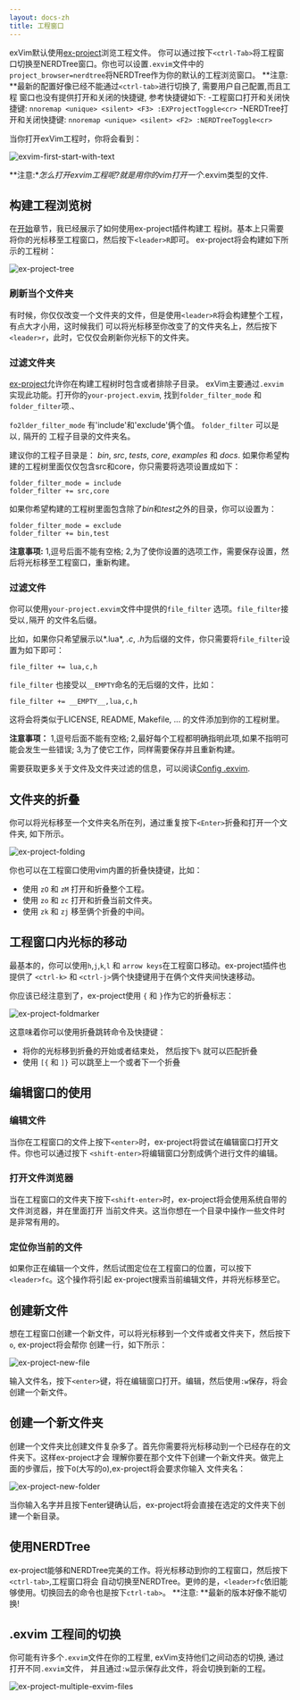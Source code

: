 ```yaml
---
layout: docs-zh
title: 工程窗口
---
```


exVim默认使用[ex-project](http://github.com/exvim/ex-project)浏览工程文件。
你可以通过按下`<ctrl-Tab>`将工程窗口切换至NERDTree窗口。你也可以设置`.exvim`文件中的
`project_browser=nerdtree`将NERDTree作为你的默认的工程浏览窗口。
**注意: **最新的配置好像已经不能通过`<ctrl-tab>`进行切换了, 需要用户自己配置,而且工程
    窗口也没有提供打开和关闭的快捷键, 参考快捷键如下:
    -工程窗口打开和关闭快捷键: `nnoremap <unique> <silent> <F3> :EXProjectToggle<cr>`
    -NERDTree打开和关闭快捷键: `nnoremap <unique> <silent> <F2> :NERDTreeToggle<cr>`

当你打开exVim工程时，你将会看到：

![exvim-first-start-with-text]({{site.url}}/docs/images/exvim-first-start-with-text.png)

**注意:**怎么打开exvim工程呢?就是用你的vim打开一个*.exvim类型的文件.

## 构建工程浏览树

在[开始]({{site.url}}/docs/zh/getting-start)章节，我已经展示了如何使用ex-project插件构建工
程树。基本上只需要将你的光标移至工程窗口，然后按下`<leader>R`即可。
ex-project将会构建如下所示的工程树：

![ex-project-tree]({{site.url}}/docs/images/ex-project-tree.png)

### 刷新当个文件夹

有时候，你仅仅改变一个文件夹的文件，但是使用`<leader>R`将会构建整个工程，有点大才小用，这时候我们
可以将光标移至你改变了的文件夹名上，然后按下`<leader>r`，此时，它仅仅会刷新你光标下的文件夹。

### 过滤文件夹

[ex-project](http://github.com/exvim/ex-project)允许你在构建工程树时包含或者排除子目录。
exVim主要通过`.exvim`实现此功能。打开你的`your-project.exvim`, 找到`folder_filter_mode`
和`folder_filter`项.、

`fo2lder_filter_mode` 有'include'和'exclude'俩个值。 `folder_filter` 可以是以`,` 隔开的
工程子目录的文件夹名。

建议你的工程子目录是： *bin*, *src*, *tests*, *core*, *examples* 和 *docs*.
如果你希望构建的工程树里面仅仅包含src和core，你只需要将选项设置成如下：

```
folder_filter_mode = include
folder_filter += src,core
```

如果你希望构建的工程树里面包含除了*bin*和*test*之外的目录，你可以设置为：

```
folder_filter_mode = exclude
folder_filter += bin,test
```

**注意事项:**
    1,逗号后面不能有空格;
    2,为了使你设置的选项工作，需要保存设置，然后将光标移至工程窗口，重新构建。

### 过滤文件

你可以使用`your-project.exvim`文件中提供的`file_filter` 选项。`file_filter`接受以`,`隔开
的文件名后缀。

比如，如果你只希望展示以*.lua*, *.c*, *.h*为后缀的文件，你只需要将`file_filter`设置为如下即可：

```
file_filter += lua,c,h
```

`file_filter` 也接受以`__EMPTY`命名的无后缀的文件，比如：

```
file_filter += __EMPTY__,lua,c,h
```

这将会将类似于LICENSE, README, Makefile, ... 的文件添加到你的工程树里。

**注意事项：**
    1,逗号后面不能有空格;
    2,最好每个工程都明确指明此项,如果不指明可能会发生一些错误;
    3,为了使它工作，同样需要保存并且重新构建。

需要获取更多关于文件及文件夹过滤的信息，可以阅读[Config .exvim]({{site.url}}/docs/config-exvim).

## 文件夹的折叠

你可以将光标移至一个文件夹名所在列，通过重复按下`<Enter>`折叠和打开一个文件夹, 如下所示。

![ex-project-folding]({{site.url}}/docs/images/ex-project-folding.png)

你也可以在工程窗口使用vim内置的折叠快捷键，比如：

 - 使用 `zO` 和 `zM` 打开和折叠整个工程。
 - 使用 `zo` 和 `zc` 打开和折叠当前文件夹。
 - 使用 `zk` 和 `zj` 移至俩个折叠的中间。

## 工程窗口内光标的移动

最基本的，你可以使用`h`,`j`,`k`,`l` 和 `arrow keys`在工程窗口移动。ex-project插件也提供了
`<ctrl-k>` 和 `<ctrl-j>`俩个快捷键用于在俩个文件夹间快速移动。

你应该已经注意到了，ex-project使用 `{` 和 `}`作为它的折叠标志：

![ex-project-foldmarker]({{site.url}}/docs/images/ex-project-foldmarker.png)

这意味着你可以使用折叠跳转命令及快捷键：

 - 将你的光标移到折叠的开始或者结束处， 然后按下`%` 就可以匹配折叠
 - 使用 `[{` 和 `]}` 可以跳至上一个或者下一个折叠


## 编辑窗口的使用

### 编辑文件

当你在工程窗口的文件上按下`<enter>`时，ex-project将尝试在编辑窗口打开文件。你也可以通过按下
`<shift-enter>`将编辑窗口分割成俩个进行文件的编辑。

### 打开文件浏览器

当在工程窗口的文件夹下按下`<shift-enter>`时，ex-project将会使用系统自带的文件浏览器，并在里面打开
当前文件夹。这当你想在一个目录中操作一些文件时是非常有用的。

### 定位你当前的文件

如果你正在编辑一个文件，然后试图定位在工程窗口的位置，可以按下`<leader>fc`。这个操作将引起
ex-project搜索当前编辑文件，并将光标移至它。

## 创建新文件

想在工程窗口创建一个新文件，可以将光标移到一个文件或者文件夹下，然后按下`o`, ex-project将会帮你
创建一行，如下所示：

![ex-project-new-file]({{site.url}}/docs/images/ex-project-new-file.png)

输入文件名，按下`<enter>`键，将在编辑窗口打开。编辑，然后使用`:w`保存，将会创建一个新文件。

## 创建一个新文件夹

创建一个文件夹比创建文件复杂多了。首先你需要将光标移动到一个已经存在的文件夹下。这样ex-project才会
理解你要在那个文件下创建一个新文件夹。做完上面的步骤后，按下`O`(大写的o),ex-project将会要求你输入
文件夹名：

![ex-project-new-folder]({{site.url}}/docs/images/ex-project-new-folder.png)

当你输入名字并且按下enter键确认后，ex-project将会直接在选定的文件夹下创建一个新目录。

## 使用NERDTree

ex-project能够和NERDTree完美的工作。将光标移动到你的工程窗口，然后按下`<ctrl-tab>`,工程窗口将会
自动切换至NERDTree。更帅的是，`<leader>fc`依旧能够使用。切换回去的命令也是按下`ctrl-tab>`。
**注意: **最新的版本好像不能切换!

## .exvim 工程间的切换

你可能有许多个`.exvim`文件在你的工程里, exVim支持他们之间动态的切换, 通过打开不同`.exvim`文件，
并且通过`:w`显示保存此文件，将会切换到新的工程。

![ex-project-multiple-exvim-files]({{site.url}}/docs/images/ex-project-multiple-exvim-files.png)
